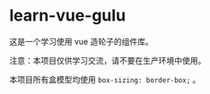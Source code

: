 # learn-vue-gulu
这是一个学习使用 vue 造轮子的组件库。

注意：本项目仅供学习交流，请不要在生产环境中使用。

本项目所有盒模型均使用 `box-sizing: border-box;` 。

